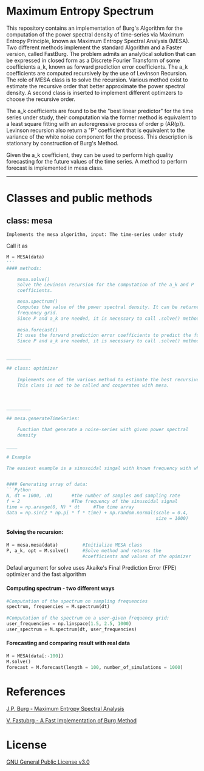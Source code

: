 # Maximum Entropy Spectrum 

This repository contains an implementation of Burg's Algorithm for the computation of the power spectral density of time-series via Maximum Entropy Principle, known as Maximum Entropy Spectral Analysis (MESA). Two different methods implement the standard Algorithm and a Faster version, called FastBurg. 
The problem admits an analytical solution that can be expressed in closed form as a Discrete 
Fourier Transform of some coefficients a_k, known as forward prediction error coefficients.
The a_k coefficients are computed recursively by the use of Levinson Recursion. The role of 
MESA class is to solve the recursion. 
Various method exist to estimate the recursive order that better approximate the power spectral 
density.  A second class is inserted to implement different optimzers to choose the recursive order. 

The a_k coefficients are found to be the "best linear predictor" for the time series under study,
their computation via the former method is equivalent to a least square fitting with an autoregressive
process of order p (AR(p)). Levinson recursion also return a "P" coefficient that is equivalent to the 
variance of the white noise component for the process. This description is stationary by construction 
of Burg's Method. 

Given the a_k coefficient, they can be used to perform high quality forecasting for the future
values of the time series. A method to perform forecast is implemented in mesa class.

_________
# Classes and public methods 
## class: mesa 

	Implements the mesa algorithm, input: The time-series under study 

Call it as 
```Python
M = MESA(data) 
''' 
#### methods: 

	mesa.solve() 
	Solve the Levinson recursion for the computation of the a_k and P
	coefficients. 

	mesa.spectrum() 
	Computes the value of the power spectral density. It can be returned as both a function of the sampling frequencies or on a user-given 
	frequency grid. 
	Since P and a_k are needed, it is necessary to call .solve() method first. 
	
	mesa.forecast() 
	It uses the forward prediction error coefficients to predict the future values of 	the time series. User can choose both the 'time len-gth' for the forecasting and the total number of simulations. 
	Since P and a_k are needed, it is necessary to call .solve() method first. 


_________

## class: optimizer
	
	Implements one of the various method to estimate the best recursive order. Once an optimizer is selected, the order is estimated as the order that minimizes the given functional relation. 
	This class is not to be called and cooperates with mesa. 
	
	

_________

## mesa.generateTimeSeries:

    Function that generate a noise-series with given power spectral 
    density

____

# Example

The easiest example is a sinusoidal singal with known frequency with white noise superimposition. 


#### Generating array of data:  
```Python
N, dt = 1000, .01 		#the number of samples and sampling rate 
f = 2 	 	   	    	#The frequency of the sinusoidal signal 
time = np.arange(0, N) * dt 	#The time array 
data = np.sin(2 * np.pi * f * time) + np.random.normal(scale = 0.4,
                                                       size = 1000)
```

#### Solving the recursion: 
```Python
M = mesa.mesa(data) 		#Initialize MESA class
P, a_k, opt = M.solve() 	#Solve method and returns the 
                            #coefficients and values of the opimizer
```
	
Defaul argument for solve uses Akaike's Final Prediction Error (FPE) optimizer and the fast algorithm 
	

#### Computing spectrum - two different ways 
```Python
#Computation of the spectrum on sampling frequencies 
spectrum, frequencies = M.spectrum(dt) 
	
#Computation of the spectrum on a user-given frequency grid: 
user_frequencies = np.linspace(1.5, 2.5, 1000) 
user_spectrum = M.spectrum(dt, user_frequencies) 
```


#### Forecasting and comparing result with real data 
```Python
M = MESA(data[:-100]) 
M.solve() 
forecast = M.forecast(length = 100, number_of_simulations = 1000)
```
	


	

# References 
[J.P. Burg - Maximum Entropy Spectral Analysis](http://sepwww.stanford.edu/data/media/public/oldreports/sep06/)

[V. Fastubrg - A Fast Implementation of Burg Method](
https://svn.xiph.org/websites/opus-codec.org/docs/vos_fastburg.pdf)

# License 
[GNU General Public License v3.0](https://github.com/martini-alessandro/Maximum-Entropy-Spectrum/blob/main/LICENSE)
